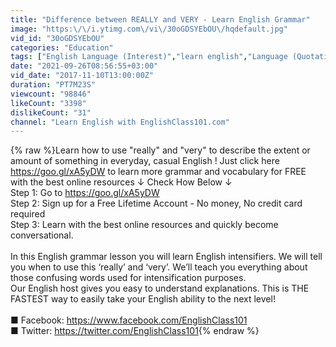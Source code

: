 ```yaml
---
title: "Difference between REALLY and VERY - Learn English Grammar"
image: "https:\/\/i.ytimg.com\/vi\/30oGDSYEbOU\/hqdefault.jpg"
vid_id: "30oGDSYEbOU"
categories: "Education"
tags: ["English Language (Interest)","learn english","Language (Quotation Subject)"]
date: "2021-09-26T08:56:55+03:00"
vid_date: "2017-11-10T13:00:00Z"
duration: "PT7M23S"
viewcount: "98846"
likeCount: "3398"
dislikeCount: "31"
channel: "Learn English with EnglishClass101.com"
---
```

{% raw %}Learn how to use &quot;really&quot; and &quot;very&quot; to describe the extent or amount of something in everyday, casual English ! Just click here <a rel="nofollow" target="blank" href="https://goo.gl/xA5yDW">https://goo.gl/xA5yDW</a> to learn more grammar and vocabulary for FREE with the best online resources ↓ Check How Below ↓<br />Step 1: Go to  <a rel="nofollow" target="blank" href="https://goo.gl/xA5yDW">https://goo.gl/xA5yDW</a>     <br />Step 2: Sign up for a Free Lifetime Account - No money, No credit card required <br />Step 3: Learn with the best online resources and quickly become conversational.<br /><br />In this English grammar lesson you will learn English intensifiers. We will tell you when to use this ‘really’ and ‘very’. We’ll teach you everything about those confusing words used for intensification purposes.<br />Our English host gives you easy to understand explanations. This is THE FASTEST way to easily take your English ability to the next level!<br /><br />■ Facebook: <a rel="nofollow" target="blank" href="https://www.facebook.com/EnglishClass101">https://www.facebook.com/EnglishClass101</a><br />■ Twitter: <a rel="nofollow" target="blank" href="https://twitter.com/EnglishClass101">https://twitter.com/EnglishClass101</a>{% endraw %}
